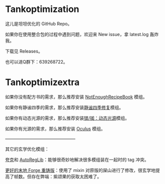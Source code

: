 # Tankoptimization
这儿是坦坦优化的 GitHub Repo。

如果你在使用整合包的过程中遇到问题，欢迎来 New issue，拿 latest.log 轰炸我。

下载见 Releases。

也可以进Q群下：639268722。

# Tankoptimizextra

如果你没有配方书的需求，那么推荐安装 [NotEnoughRecipeBook](https://www.mcmod.cn/class/8923.html) 模组。

如果你有静谧四季的需求，那么推荐安装[静谧四季修复](https://www.mcmod.cn/class/9036.html)模组。

如果你有动态光源的需求，那么推荐安装[镁/铷：动态光源](https://github.com/LocalizedCNMC/MgRbDynamicLights-i18n/releases/download/mc1.16-v1.0.1-i18n-Multi/dynamiclightsreforged-mc1.16.5_v1.0.1-i18n-Multi.jar)模组。

如果你有光源的需求，那么推荐安装 [Oculus](https://www.mcmod.cn/class/5741.html) 模组。

————————————————

其它的玄学优化模组：

[夸克](https://www.mcmod.cn/class/527.html)和 [AutoRegLib](https://www.mcmod.cn/class/698.html)：能够很奇妙地解决很多模组装在一起时的 tag 冲突。

[更好的末地 Forge 重铸版](https://www.mcmod.cn/class/4977.html)：使用了 mixin 对原版的屎山进行了修改，很玄学地提高了帧数。但存在弊端：紫颂果的获取太困难了。
